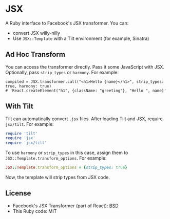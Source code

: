 # JSX

A Ruby interface to Facebook's JSX transformer. You can:

- convert JSX willy-nilly
- Use `JSX::Template` with a Tilt environment (for example, Sinatra)

## Ad Hoc Transform

You can access the transformer directly. Pass it some JavaScript with JSX. Optionally, pass `strip_types` or `harmony`. For example:

```
compiled = JSX.transformer.call("<h1>Hello {name}</h1>", strip_types: true, harmony: true)
# 'React.createElement("h1", {className: "greeting"}, "Hello ", name)'
```

## With Tilt

Tilt can automatically convert `.jsx` files. After loading Tilt and JSX, require `jsx/tilt`. For example:

```ruby
require 'tilt'
require 'jsx'
require 'jsx/tilt'
```

To use `harmony` or `strip_types` in this case, assign them to `JSX::Template.transform_options`. For example:

```ruby
JSX::Template.transform_options = {strip_types: true}
```

Now, the template will strip types from JSX code.

## License

- Facebook's JSX Transformer (part of React): [BSD](https://github.com/facebook/react/blob/master/LICENSE)
- This Ruby code: MIT